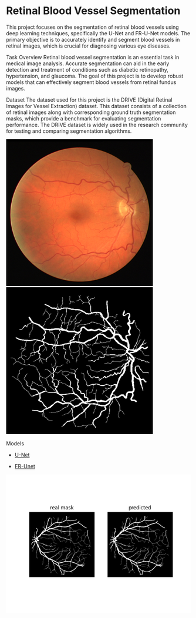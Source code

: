 # Retinal Blood Vessel Segmentation
This project focuses on the segmentation of retinal blood vessels using deep learning techniques, specifically the U-Net and FR-U-Net models. The primary objective is to accurately identify and segment blood vessels in retinal images, which is crucial for diagnosing various eye diseases.

Task Overview
Retinal blood vessel segmentation is an essential task in medical image analysis. Accurate segmentation can aid in the early detection and treatment of conditions such as diabetic retinopathy, hypertension, and glaucoma. The goal of this project is to develop robust models that can effectively segment blood vessels from retinal fundus images.

Dataset
The dataset used for this project is the DRIVE (Digital Retinal Images for Vessel Extraction) dataset. This dataset consists of a collection of retinal images along with corresponding ground truth segmentation masks, which provide a benchmark for evaluating segmentation performance. The DRIVE dataset is widely used in the research community for testing and comparing segmentation algorithms.

<img src="https://github.com/meysam-kazemi/drive-unet/blob/main/figs/drive%20image.png" alt="img" width="400"/>
<img src="https://github.com/meysam-kazemi/drive-unet/blob/main/figs/drive-mask.png" alt="mask" width="400"/>


Models
- [U-Net](https://arxiv.org/abs/1505.04597)

- [FR-Unet](https://ieeexplore.ieee.org/abstract/document/9815506)

![res](https://github.com/meysam-kazemi/drive-unet/blob/main/figs/unet-patches-finetuned-traindata.png)
